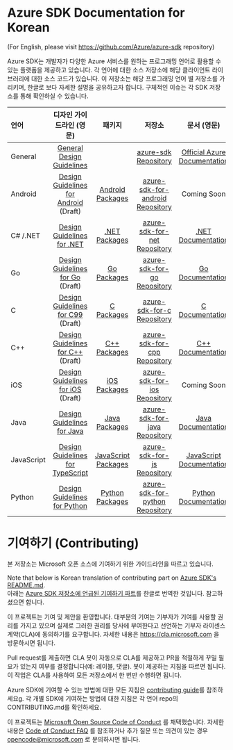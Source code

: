 # Azure SDK Documentation for Korean

(For English, please visit https://github.com/Azure/azure-sdk repository)

Azure SDK는 개발자가 다양한 Azure 서비스를 원하는 프로그래밍 언어로 활용할 수 있는 플랫폼을 제공하고 있습니다. 각 언어에 대한 소스 저장소에 해당 클라이언트 라이브러리에 대한 소스 코드가 있습니다. 이 저장소는 해당 프로그래밍 언어 별 저장소를 가리키며, 한글로 보다 자세한 설명을 공유하고자 합니다. 구체적인 이슈는 각 SDK 저장소를 통해 확인하실 수 있습니다.



| 언어         | 디자인 가이드라인 (영문)                          | 패키지                 | 저장소                            | 문서 (영문)                        |
|:------------|:-------------------------------------------:|:--------------------:|:--------------------------------:|:--------------------------------:|
| General     |[General Design Guidelines]                  |                      |[azure-sdk Repository]            | [Official Azure Documentation]   |
| Android     |[Design Guidelines for Android] (Draft)      |[Android Packages]    |[azure-sdk-for-android Repository]| Coming Soon                      |
| C# /.NET    |[Design Guidelines for .NET]                 |[.NET Packages]       |[azure-sdk-for-net Repository]    | [.NET Documentation]             |
| Go          |[Design Guidelines for Go] (Draft)           |[Go Packages]         |[azure-sdk-for-go Repository]     | [Go Documentation]               |
| C           |[Design Guidelines for C99] (Draft)          |[C Packages]          |[azure-sdk-for-c Repository]      | [C Documentation]                |
| C++         |[Design Guidelines for C++] (Draft)          |[C++ Packages]        |[azure-sdk-for-cpp Repository]    | [C++ Documentation]              |
| iOS         |[Design Guidelines for iOS] (Draft)          |[iOS Packages]        |[azure-sdk-for-ios Repository]    | Coming Soon                      |
| Java        |[Design Guidelines for Java]                 |[Java Packages]       |[azure-sdk-for-java Repository]   | [Java Documentation]             |
| JavaScript  |[Design Guidelines for TypeScript]           |[JavaScript Packages] |[azure-sdk-for-js Repository]     | [JavaScript Documentation]       |
| Python      |[Design Guidelines for Python]               |[Python Packages]     |[azure-sdk-for-python Repository] | [Python Documentation]           |

# 기여하기 (Contributing)

본 저장소는 Microsoft 오픈 소스에 기여하기 위한 가이드라인을 따르고 있습니다.

Note that below is Korean translation of contributing part on [Azure SDK's README.md](https://github.com/Azure/azure-sdk/blob/main/README.md#contributing).    
아래는 [Azure SDK 저장소에 언급된 기여하기 파트](https://github.com/Azure/azure-sdk/blob/main/README.md#contributing)를 한글로 번역한 것입니다. 참고하셨으면 합니다.

이 프로젝트는 기여 및 제안을 환영합니다. 대부분의 기여는 기부자가 기여를 사용할 권리를 가지고 있으며 실제로 그러한 권리를 당사에 부여한다고 선언하는 기부자 라이센스 계약(CLA)에 동의하기를 요구합니다. 자세한 내용은 https://cla.microsoft.com 을 방문하시면 됩니다.

Pull request를 제출하면 CLA 봇이 자동으로 CLA를 제공하고 PR을 적절하게 꾸밀 필요가 있는지 여부를 결정합니다(예: 레이블, 댓글). 봇이 제공하는 지침을 따르면 됩니다. 이 작업은 CLA를 사용하여 모든 저장소에서 한 번만 수행하면 됩니다.

Azure SDK에 기여할 수 있는 방법에 대한 모든 지침은 [contributing guide](CONTRIBUTING.md)를 참조하세요g. 각 개별 SDK에 기여하는 방법에 대한 지침은 각 언어 repo의 CONTRIBUTING.md를 확인하세요.

이 프로젝트는 [Microsoft Open Source Code of Conduct](https://opensource.microsoft.com/codeofconduct/) 를 채택했습니다. 자세한 내용은 [Code of Conduct FAQ](https://opensource.microsoft.com/codeofconduct/faq/) 를 참조하거나 추가 질문 또는 의견이 있는 경우 [opencode@microsoft.com](mailto:opencode@microsoft.com) 로 문의하시면 됩니다.

[General Design Guidelines]: https://azure.github.io/azure-sdk/general_introduction.html
[Design Guidelines for Android]: https://azure.github.io/azure-sdk/android_design.html
[Design Guidelines for .NET]: https://azure.github.io/azure-sdk/dotnet_introduction.html
[Design Guidelines for Go]: https://azure.github.io/azure-sdk/golang_introduction.html
[Design Guidelines for C99]: https://azure.github.io/azure-sdk/clang_design.html
[Design Guidelines for C++]: https://azure.github.io/azure-sdk/cpp_introduction.html
[Design Guidelines for iOS]: https://azure.github.io/azure-sdk/ios_introduction.html
[Design Guidelines for Java]: https://azure.github.io/azure-sdk/java_introduction.html
[Design Guidelines for TypeScript]: https://azure.github.io/azure-sdk/typescript_introduction.html
[Design Guidelines for Python]: https://azure.github.io/azure-sdk/python_design.html
[revproc]: https://azure.github.io/azure-sdk/policies_reviewprocess.html

[azure-sdk Repository]: https://github.com/Azure/azure-sdk
[azure-sdk-for-android Repository]: https://github.com/Azure/azure-sdk-for-android
[azure-sdk-for-net Repository]: https://github.com/Azure/azure-sdk-for-net
[azure-sdk-for-go Repository]: https://github.com/Azure/azure-sdk-for-go
[azure-sdk-for-c Repository]: https://github.com/Azure/azure-sdk-for-c
[azure-sdk-for-cpp Repository]: https://github.com/Azure/azure-sdk-for-cpp
[azure-sdk-for-ios Repository]: https://github.com/Azure/azure-sdk-for-ios
[azure-sdk-for-java Repository]: https://github.com/Azure/azure-sdk-for-java
[azure-sdk-for-js Repository]: https://github.com/Azure/azure-sdk-for-js
[azure-sdk-for-python Repository]: https://github.com/Azure/azure-sdk-for-python

[Official Azure Documentation]: http://aka.ms/azure-sdk-docs
[.NET Documentation]: http://aka.ms/net-docs
[Go Documentation]: http://aka.ms/go-docs
[Java Documentation]: http://aka.ms/java-docs
[JavaScript Documentation]: http://aka.ms/js-docs
[Python Documentation]: https://aka.ms/python-docs
[C Documentation]: https://aka.ms/c-docs
[C++ Documentation]: https://aka.ms/cpp-docs

[.NET Packages]: https://azure.github.io/azure-sdk/releases/latest/dotnet.html
[Java Packages]: https://azure.github.io/azure-sdk/releases/latest/java.html
[Javascript Packages]: https://azure.github.io/azure-sdk/releases/latest/js.html
[Python Packages]: https://azure.github.io/azure-sdk/releases/latest/python.html
[C Packages]: https://azure.github.io/azure-sdk/releases/latest/c.html
[C++ Packages]: https://azure.github.io/azure-sdk/releases/latest/cpp.html
[Android Packages]: https://azure.github.io/azure-sdk/releases/latest/android.html
[iOS Packages]: https://azure.github.io/azure-sdk/releases/latest/ios.html
[Go Packages]: https://azure.github.io/azure-sdk/releases/latest/go.html
